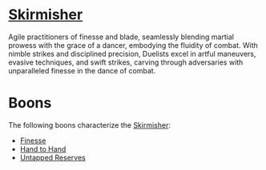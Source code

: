 # [Skirmisher](Skirmisher.md)
Agile practitioners of finesse and blade, seamlessly blending martial prowess with the grace of a dancer, embodying the fluidity of combat. With nimble strikes and disciplined precision, Duelists excel in artful maneuvers, evasive techniques, and swift strikes, carving through adversaries with unparalleled finesse in the dance of combat.

# Boons
The following boons characterize the [Skirmisher](Skirmisher.md):

- [Finesse](../Boons/Finesse.md)
- [Hand to Hand](../Boons/Hand%20to%20Hand.md)
- [Untapped Reserves](../Boons/Untapped%20Reserves.md)
